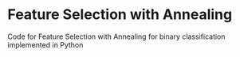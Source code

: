 # Feature Selection with Annealing

Code for Feature Selection with Annealing for binary classification implemented in Python
